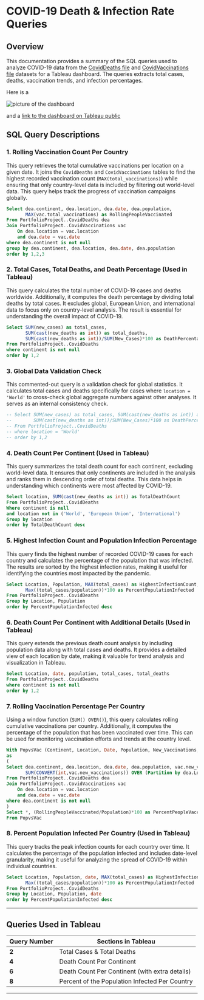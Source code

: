 
# COVID-19 Death & Infection Rate Queries 

## Overview
This documentation provides a summary of the SQL queries used to analyze COVID-19 data from the [CovidDeaths file](CovidDeaths.xlsx) and [CovidVaccinations file](CovidVaccinations.xlsx) datasets for a Tableau dashboard. The queries extracts total cases, deaths, vaccination trends, and infection percentages. 

Here is a 

![picture of the dashboard](https://github.com/user-attachments/assets/922f7c60-f288-45f8-8c61-0aaa3720ef1f) 

and a [link to the dashboard on Tableau public](https://public.tableau.com/app/profile/lateefah8519/viz/CovidRecentDataDashboard/CovidRecentDataDashboard)

## SQL Query Descriptions

### 1. Rolling Vaccination Count Per Country
This query retrieves the total cumulative vaccinations per location on a given date. It joins the `CovidDeaths` and `CovidVaccinations` tables to find the highest recorded vaccination count (`MAX(total_vaccinations)`) while ensuring that only country-level data is included by filtering out world-level data. This query helps track the progress of vaccination campaigns globally.

```sql
Select dea.continent, dea.location, dea.date, dea.population,
       MAX(vac.total_vaccinations) as RollingPeopleVaccinated
From PortfolioProject..CovidDeaths dea
Join PortfolioProject..CovidVaccinations vac
    On dea.location = vac.location
    and dea.date = vac.date
where dea.continent is not null 
group by dea.continent, dea.location, dea.date, dea.population
order by 1,2,3
```

### 2. Total Cases, Total Deaths, and Death Percentage (**Used in Tableau**)
This query calculates the total number of COVID-19 cases and deaths worldwide. Additionally, it computes the death percentage by dividing total deaths by total cases. It excludes global, European Union, and international data to focus only on country-level analysis. The result is essential for understanding the overall impact of COVID-19.

```sql
Select SUM(new_cases) as total_cases, 
       SUM(cast(new_deaths as int)) as total_deaths, 
       SUM(cast(new_deaths as int))/SUM(New_Cases)*100 as DeathPercentage
From PortfolioProject..CovidDeaths
where continent is not null 
order by 1,2
```

### 3. Global Data Validation Check
This commented-out query is a validation check for global statistics. It calculates total cases and deaths specifically for cases where `location = 'World'` to cross-check global aggregate numbers against other analyses. It serves as an internal consistency check.

```sql
-- Select SUM(new_cases) as total_cases, SUM(cast(new_deaths as int)) as total_deaths, 
--        SUM(cast(new_deaths as int))/SUM(New_Cases)*100 as DeathPercentage
-- From PortfolioProject..CovidDeaths
-- where location = 'World'
-- order by 1,2
```

### 4. Death Count Per Continent (**Used in Tableau**)
This query summarizes the total death count for each continent, excluding world-level data. It ensures that only continents are included in the analysis and ranks them in descending order of total deaths. This data helps in understanding which continents were most affected by COVID-19.

```sql
Select location, SUM(cast(new_deaths as int)) as TotalDeathCount
From PortfolioProject..CovidDeaths
Where continent is null 
and location not in ('World', 'European Union', 'International')
Group by location
order by TotalDeathCount desc
```

### 5. Highest Infection Count and Population Infection Percentage
This query finds the highest number of recorded COVID-19 cases for each country and calculates the percentage of the population that was infected. The results are sorted by the highest infection rates, making it useful for identifying the countries most impacted by the pandemic.

```sql
Select Location, Population, MAX(total_cases) as HighestInfectionCount,  
       Max((total_cases/population))*100 as PercentPopulationInfected
From PortfolioProject..CovidDeaths
Group by Location, Population
order by PercentPopulationInfected desc
```

### 6. Death Count Per Continent with Additional Details (**Used in Tableau**)
This query extends the previous death count analysis by including population data along with total cases and deaths. It provides a detailed view of each location by date, making it valuable for trend analysis and visualization in Tableau.

```sql
Select Location, date, population, total_cases, total_deaths
From PortfolioProject..CovidDeaths
where continent is not null 
order by 1,2
```

### 7. Rolling Vaccination Percentage Per Country
Using a window function (`SUM() OVER()`), this query calculates rolling cumulative vaccinations per country. Additionally, it computes the percentage of the population that has been vaccinated over time. This can be used for monitoring vaccination efforts and trends at the country level.

```sql
With PopvsVac (Continent, Location, Date, Population, New_Vaccinations, RollingPeopleVaccinated)
as
(
Select dea.continent, dea.location, dea.date, dea.population, vac.new_vaccinations,
       SUM(CONVERT(int,vac.new_vaccinations)) OVER (Partition by dea.Location Order by dea.location, dea.Date) as RollingPeopleVaccinated
From PortfolioProject..CovidDeaths dea
Join PortfolioProject..CovidVaccinations vac
    On dea.location = vac.location
    and dea.date = vac.date
where dea.continent is not null 
)
Select *, (RollingPeopleVaccinated/Population)*100 as PercentPeopleVaccinated
From PopvsVac
```

### 8. Percent Population Infected Per Country (**Used in Tableau**)
This query tracks the peak infection counts for each country over time. It calculates the percentage of the population infected and includes date-level granularity, making it useful for analyzing the spread of COVID-19 within individual countries.

```sql
Select Location, Population, date, MAX(total_cases) as HighestInfectionCount,  
       Max((total_cases/population))*100 as PercentPopulationInfected
From PortfolioProject..CovidDeaths
Group by Location, Population, date
order by PercentPopulationInfected desc
```

---

## **Queries Used in Tableau**
| **Query Number** | **Sections in Tableau** |
|-----------------|---------------------------|
| **2** | Total Cases & Total Deaths |
| **4** | Death Count Per Continent |
| **6** | Death Count Per Continent (with extra details) |
| **8** | Percent of the Population Infected Per Country |

---
